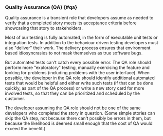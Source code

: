### Quality Assurance (QA) {#qa}

Quality assurance is a transient role that developers assume as needed to
verify that a completed story meets its acceptance criteria
before showcasing that story to stakeholders.

Most of our testing is fully automated, in the form of executable unit
tests or integration tests. In addition to the behaviour driven testing developers must also "deliver"
their work. The delivery process ensures that environment based idiosyncrasies to not mask themselves as 
true software bugs.

But automated tests can't catch every possible error.
The QA role should perform more "exploratory" testing, manually exercising
the feature and looking for problems (including problems with the user interface).
When possible, the developer in the QA role should identify additional automated tests
that would be helpful and either write such tests (if that can be done quickly,
as part of the QA process) or write a new story card for more involved tests,
so that they can be prioritized and scheduled by the customer.

The developer assuming the QA role should not be one of the same developers
who completed the story in question.
(Some simple stories can skip the QA step, not because there can't possibly be errors in them,
but because the likelihood is deemed small enough that the cost of QA would exceed the benefit.)
